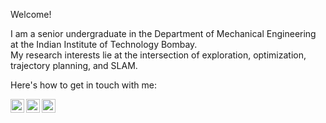<!--
**trunc8/trunc8** is a ✨ _special_ ✨ repository because its `README.md` (this file) appears on your GitHub profile.

Here are some ideas to get you started:

- 🔭 I’m currently working on ...
- 🌱 I’m currently learning ...
- 👯 I’m looking to collaborate on ...
- 🤔 I’m looking for help with ...
- 💬 Ask me about ...
- 📫 How to reach me: ...
- 😄 Pronouns: ...
- ⚡ Fun fact: ...
-->
Welcome!

I am a senior undergraduate in the Department of Mechanical Engineering at the Indian Institute of Technology Bombay.  
My research interests lie at the intersection of exploration, optimization, trajectory planning, and SLAM.

Here's how to get in touch with me:  

<a href="https://twitter.com/sahasiddharth611">
  <img align="left" alt="Siddharth Saha | Twitter" width="22px" src="https://cdn.jsdelivr.net/npm/simple-icons@v3/icons/twitter.svg" />
</a>
<a href="https://www.linkedin.com/in/sahasiddharth611/">
  <img align="left" alt="Linkedin" width="22px" src="https://cdn.jsdelivr.net/npm/simple-icons@v3/icons/linkedin.svg" />
</a>
<a href="https://www.facebook.com/sahasiddharth611/">
  <img align="left" alt="Linkedin" width="22px" src="https://cdn.jsdelivr.net/npm/simple-icons@v3/icons/facebook.svg" />
</a>
